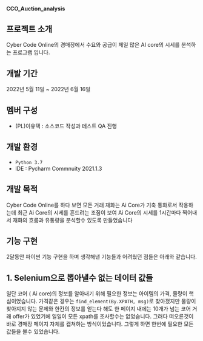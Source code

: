 #### CCO_Auction_analysis



## 프로젝트 소개
Cyber Code Online의 경매장에서 수요와 공급이 제일 많은 AI core의 시세를 분석하는 프로그램 입니다.


## 개발 기간
2022년 5월 11일 ~ 2022년 6월 16일


## 멤버 구성
- (PL)이유택 : 소스코드 작성과 테스트 QA 진행

## 개발 환경

- `Python 3.7`
- IDE : Pycharm Commnuity 2021.1.3

## 개발 목적
Cyber Code Online를 하다 보면 모든 거래 재화는 Ai Core가 기축 통화로서 작용하는데
최근 Ai Core의 시세를 흔드려는 조짐이 보여 Ai Core의 시세를 1시간마다 찍어내서 
재화의 흐름과 유통량을 분석할수 있도록 만들었습니다

## 기능 구현
2달동안 파이썬 기능 구현을 하며 생각해낸 기능들과 어려웠던 점들은 아래와 같습니다.


## 1. Selenium으로 뽑아낼수 없는 데이터 값들
일단 코어 ( Ai core)의 정보를 알아내기 위해 필요한 정보는 아이템의 가격, 물량이 핵심이었습니다.
가격같은 경우는 `find_element(By.XPATH, msg)`로 찾아졌지만 물량이 찾아지지 않는 문제와
한칸의 정보를 얻는다 해도 한 페이지 내에는 10개가 넘는 코어 거래 offer가 있었기에 일일이 모든 xpath를 조사할수는 없었습니다.
그러다 떠오른것이 바로 경매장 페이지 자체를 캡쳐하는 방식이었습니다. 그렇게 하면 한번에 필요한 모든 값들을 볼수 있었습니다.

